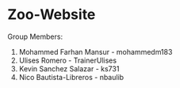 # Zoo-Website
Group Members:
1) Mohammed Farhan Mansur - mohammedm183
2) Ulises Romero - TrainerUlises
3) Kevin Sanchez Salazar - ks731
4) Nico Bautista-Libreros - nbaulib  
